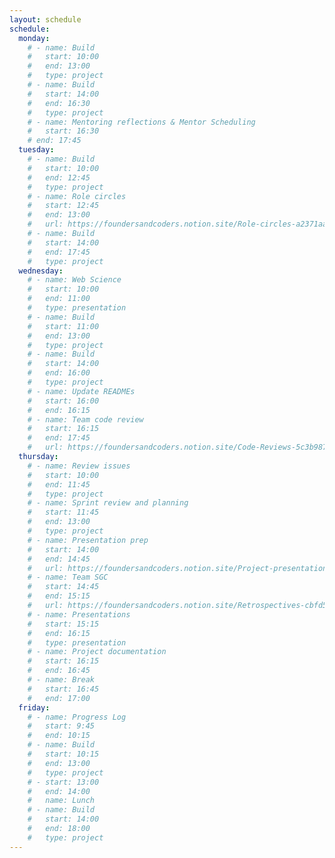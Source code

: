 ```yaml
---
layout: schedule
schedule:
  monday:
    # - name: Build
    #   start: 10:00
    #   end: 13:00
    #   type: project
    # - name: Build
    #   start: 14:00
    #   end: 16:30
    #   type: project
    # - name: Mentoring reflections & Mentor Scheduling
    #   start: 16:30
    # end: 17:45
  tuesday:
    # - name: Build
    #   start: 10:00
    #   end: 12:45
    #   type: project
    # - name: Role circles
    #   start: 12:45
    #   end: 13:00
    #   url: https://foundersandcoders.notion.site/Role-circles-a2371aab24f34955a69904b87ffc1f05
    # - name: Build
    #   start: 14:00
    #   end: 17:45
    #   type: project
  wednesday:
    # - name: Web Science
    #   start: 10:00
    #   end: 11:00
    #   type: presentation
    # - name: Build
    #   start: 11:00
    #   end: 13:00
    #   type: project
    # - name: Build
    #   start: 14:00
    #   end: 16:00
    #   type: project
    # - name: Update READMEs
    #   start: 16:00
    #   end: 16:15
    # - name: Team code review
    #   start: 16:15
    #   end: 17:45
    #   url: https://foundersandcoders.notion.site/Code-Reviews-5c3b987ed1204e46b4c738da538a758c
  thursday:
    # - name: Review issues
    #   start: 10:00
    #   end: 11:45
    #   type: project
    # - name: Sprint review and planning
    #   start: 11:45
    #   end: 13:00
    #   type: project
    # - name: Presentation prep
    #   start: 14:00
    #   end: 14:45
    #   url: https://foundersandcoders.notion.site/Project-presentations-d8787b65e78a4314b62475552e7989e9
    # - name: Team SGC
    #   start: 14:45
    #   end: 15:15
    #   url: https://foundersandcoders.notion.site/Retrospectives-cbfd57e19cd24c61a6bd8db16fe0f347
    # - name: Presentations
    #   start: 15:15
    #   end: 16:15
    #   type: presentation
    # - name: Project documentation
    #   start: 16:15
    #   end: 16:45
    # - name: Break
    #   start: 16:45
    #   end: 17:00
  friday:
    # - name: Progress Log
    #   start: 9:45
    #   end: 10:15
    # - name: Build
    #   start: 10:15
    #   end: 13:00
    #   type: project
    # - start: 13:00
    #   end: 14:00
    #   name: Lunch
    # - name: Build
    #   start: 14:00
    #   end: 18:00
    #   type: project
---
```

